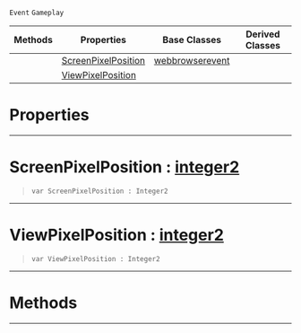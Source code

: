  `Event` `Gameplay`



|Methods|Properties|Base Classes|Derived Classes|
|---|---|---|---|
| |[ ScreenPixelPosition](https://github.com/ZilchEngine/ZilchDocs/blob/master/code_reference/class_reference/webbrowserpointqueryevent.md#screenpixelposition-zero)|[webbrowserevent](https://github.com/ZilchEngine/ZilchDocs/blob/master/code_reference/class_reference/webbrowserevent.md)| |
| |[ ViewPixelPosition](https://github.com/ZilchEngine/ZilchDocs/blob/master/code_reference/class_reference/webbrowserpointqueryevent.md#viewpixelposition-zilch-e)| | |


 #  Properties


---  
 #  ScreenPixelPosition : [integer2](https://github.com/ZilchEngine/ZilchDocs/blob/master/code_reference/nada_base_types/integer2.md)

> 
> ``` lang=cpp, name=Nada
> var ScreenPixelPosition : Integer2


---  
 #  ViewPixelPosition : [integer2](https://github.com/ZilchEngine/ZilchDocs/blob/master/code_reference/nada_base_types/integer2.md)

> 
> ``` lang=cpp, name=Nada
> var ViewPixelPosition : Integer2


---  
 #  Methods


---  
 

 
